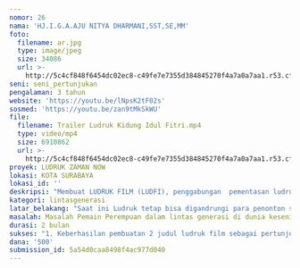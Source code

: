 ```yaml
---
nomor: 26
nama: 'HJ.I.G.A.AJU NITYA DHARMANI,SST,SE,MM'
foto:
  filename: ar.jpg
  type: image/jpeg
  size: 34086
  url: >-
    http://5c4cf848f6454dc02ec8-c49fe7e7355d384845270f4a7a0a7aa1.r53.cf2.rackcdn.com/3c541539-4b61-41fd-9a82-7630676eeb40/ar.jpg
seni: seni_pertunjukan
pengalaman: 3 tahun
website: 'https://youtu.be/lNpsK2tF02s'
sosmed: 'https://youtu.be/zan9tMkSkWU'
file:
  filename: Trailer Ludruk Kidung Idul Fitri.mp4
  type: video/mp4
  size: 6910862
  url: >-
    http://5c4cf848f6454dc02ec8-c49fe7e7355d384845270f4a7a0a7aa1.r53.cf2.rackcdn.com/12196b09-c5b5-4016-9511-bf0b8a3984bc/Trailer%20Ludruk%20Kidung%20Idul%20Fitri.mp4
proyek: LUDRUK ZAMAN NOW
lokasi: KOTA SURABAYA
lokasi_id: ''
deskripsi: "Membuat LUDRUK FILM (LUDFI), penggabungan  pementasan ludruk panggung dengan penggunaan tehnologi film yang kekinian dengan tema perempuan yang melibatkan tokoh tokoh perempuan, siswa siswi sekolah, anak muda yang berprestasi untuk terlibat bersama berperan main ludruk.\r\nPengambilan area film akan disesuaikan dengan judul yang akan ditentukan oleh sutradara dalam grup ludruk Irama Budaya Sinar Nusantara."
kategori: lintasgenerasi
latar_belakang: "Saat ini Ludruk tetap bisa digandrungi para penonton sampai kapanpun itu karena kepiawaian grup Ludruk yang terus berkreasi di setiap pertunjukan yang masih berjalan hanya karena pemain ludruknya adalah memang orang orang yang berjiwa seni, yang ingin terus berkarya tanpa menghitung dapat apa dan untung berapa setelah berperan hingga larut malam. Sementara pemain perempuannya mulai satu persatu mengundurkan diri karena ternyata HONOR jadi harapan terbesarnya untuk bisa terus berperan di ludruk dan keluarganya.\r\nSehingga peran perempuan yang seharusnya ada dan digantikan oleh lelaki. Nilai sosial atas peran perempuan jadi jadian ini pula yang sedikit banyak menyumbang faktor keengganan orangtua kelas menengah keatas menonton apalagi mengijinkan putra putrinya menjadi pemain ludruk.\r\n\r\nHarapan dan mimpi saya adalah Melestarikan kesenian tradisonal Ludruk, yang kini mati suri karena ditinggalkan para penggemarnya menjadi sebuah tontonan ludruk yang kekinian agar Merebaknya kesenian asing sedikit atau banyak akan berpengaruh pada perkembangan (kelestarian) kesenian asli (daerah) Indonesia tercinta ini. Dengan harapan generasi muda mau peduli turut serta melestarikan kesenian ludruk dengan versi kekinian tanpa meninggalkan fondasi nilai sebagai pakem kesenian ludruk.\r\n\r\nSudah saatnya budaya tradisional diberikan ruang dan anggaran yang cukup. Hal ini merupakan bagian dari upaya menyelematkan generasi muda dari ketidakpedulian terhadap kesenian tradisional. Semoga dana hibah yang saya dapat menjadi awal kebangkitan perempuan seni ludruk lebih termotivasi dengan peran ludruk film.\r\n"
masalah: Masalah Pemain Perempuan dalam lintas generasi di dunia kesenian ludruk.
durasi: 2 bulan
sukses: "1. Keberhasilan pembuatan 2 judul ludruk film sebagai pertunjukan ludruk yang kekinian \r\n2. dengan melibatkan banyak tokoh perempuan lintas sektor untuk turut bermain ludruk sebagai bintang tamu\r\n3. Antusias penonton lintas generasi "
dana: '500'
submission_id: 5a54d0caa8498f4ac977d040
---
```

